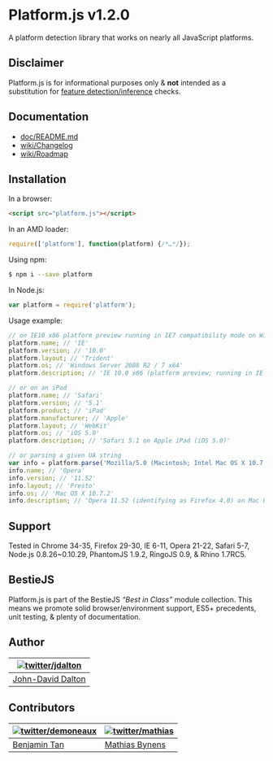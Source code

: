 # Platform.js v1.2.0

A platform detection library that works on nearly all JavaScript platforms.

## Disclaimer

Platform.js is for informational purposes only & **not** intended as a substitution for [feature detection/inference](http://allyoucanleet.com/post/18087210413/feature-testing-costs#screencast2) checks.

## Documentation
* [doc/README.md](https://github.com/bestiejs/platform.js/blob/master/doc/README.md#readme)
* [wiki/Changelog](https://github.com/bestiejs/platform.js/wiki/Changelog)
* [wiki/Roadmap](https://github.com/bestiejs/platform.js/wiki/Roadmap)

## Installation

In a browser:

```html
<script src="platform.js"></script>
```

In an AMD loader:

```js
require(['platform'], function(platform) {/*…*/});
```

Using npm:

```bash
$ npm i --save platform
```

In Node.js:

```js
var platform = require('platform');
```

Usage example:

```js
// on IE10 x86 platform preview running in IE7 compatibility mode on Windows 7 64 bit edition
platform.name; // 'IE'
platform.version; // '10.0'
platform.layout; // 'Trident'
platform.os; // 'Windows Server 2008 R2 / 7 x64'
platform.description; // 'IE 10.0 x86 (platform preview; running in IE 7 mode) on Windows Server 2008 R2 / 7 x64'

// or on an iPad
platform.name; // 'Safari'
platform.version; // '5.1'
platform.product; // 'iPad'
platform.manufacturer; // 'Apple'
platform.layout; // 'WebKit'
platform.os; // 'iOS 5.0'
platform.description; // 'Safari 5.1 on Apple iPad (iOS 5.0)'

// or parsing a given UA string
var info = platform.parse('Mozilla/5.0 (Macintosh; Intel Mac OS X 10.7.2; en; rv:2.0) Gecko/20100101 Firefox/4.0 Opera 11.52');
info.name; // 'Opera'
info.version; // '11.52'
info.layout; // 'Presto'
info.os; // 'Mac OS X 10.7.2'
info.description; // 'Opera 11.52 (identifying as Firefox 4.0) on Mac OS X 10.7.2'
```
## Support

Tested in Chrome 34-35, Firefox 29-30, IE 6-11, Opera 21-22, Safari 5-7, Node.js 0.8.26~0.10.29, PhantomJS 1.9.2, RingoJS 0.9, & Rhino 1.7RC5.

## BestieJS

Platform.js is part of the BestieJS *“Best in Class”* module collection. This means we promote solid browser/environment support, ES5+ precedents, unit testing, & plenty of documentation.

## Author

| [![twitter/jdalton](http://gravatar.com/avatar/299a3d891ff1920b69c364d061007043?s=70)](https://twitter.com/jdalton "Follow @jdalton on Twitter") |
|---|
| [John-David Dalton](http://allyoucanleet.com/) |

## Contributors

| [![twitter/demoneaux](http://gravatar.com/avatar/029b19dba521584d83398ada3ecf6131?s=70)](https://twitter.com/demoneaux "Follow @demoneaux on Twitter") | [![twitter/mathias](http://gravatar.com/avatar/24e08a9ea84deb17ae121074d0f17125?s=70)](https://twitter.com/mathias "Follow @mathias on Twitter") |
|---|---|
| [Benjamin Tan](http://d10.github.io/) | [Mathias Bynens](http://mathiasbynens.be/) |
